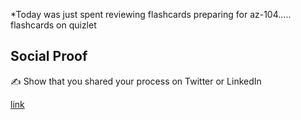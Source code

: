 *Today was just spent reviewing flashcards preparing for az-104..... flashcards on quizlet

## Social Proof

✍️ Show that you shared your process on Twitter or LinkedIn

[link](https://www.linkedin.com/posts/andrew-leddy_100daysofcloud-activity-7183270080548347905-TjKZ?utm_source=share&utm_medium=member_desktop)
